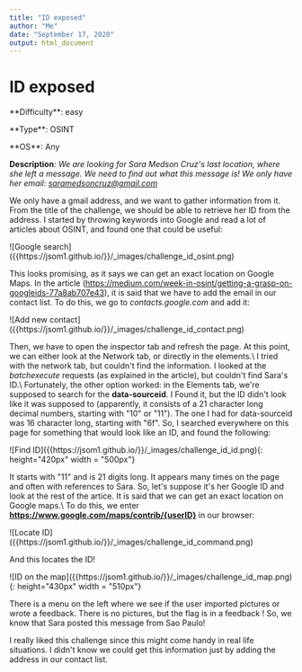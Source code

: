 ```yaml
---
title: "ID exposed"
author: "Me"
date: "September 17, 2020"
output: html_document
---
```


# ID exposed

 <div id="boxinfo">
 <div id="textbox">
 <p class="alignleft">**Difficulty**: easy </p>
 <p class="aligncenter">**Type**: OSINT</p>
 <p class="alignright">**OS**: Any</p>
 </div>
 <div style="clear: both;"></div>
 </div> 

**Description**: *We are looking for Sara Medson Cruz's last location, where she left a message. We need to find out what this message is! We only have her email: saramedsoncruz@gmail.com*

We only have a gmail address, and we want to gather information from it. From the title of the challenge, we should be able to retrieve her ID from the address. I started by throwing keywords into Google and read a lot of articles about OSINT, and found one that could be useful:

<div class="img_container">
![Google search]({{https://jsom1.github.io/}}/_images/challenge_id_osint.png)
</div>

This looks promising, as it says we can get an exact location on Google Maps. In the article (<https://medium.com/week-in-osint/getting-a-grasp-on-googleids-77a8ab707e43>), it is said that we have to add the email in our contact list. To do this, we go to *contacts.google.com* and add it:

<div class="img_container">
![Add new contact]({{https://jsom1.github.io/}}/_images/challenge_id_contact.png)
</div>

Then, we have to open the inspector tab and refresh the page. At this point, we can either look at the Network tab, or directly in the elements.\\
I tried with the network tab, but couldn't find the information. I looked at the *batchexecute* requests (as explained in the article), but couldn't find Sara's ID.\\
Fortunately, the other option worked: in the Elements tab, we're supposed to search for the **data-sourceid**. I Found it, but the ID didn't look like it was supposed to (apparently, it consists of a 21 character long decimal numbers, starting with "10" or "11"). The one I had for data-sourceid was 16 character long, starting with "6f". So, I searched everywhere on this page for something that would look like an ID, and found the following:

<div class="img_container">
![Find ID]({{https://jsom1.github.io/}}/_images/challenge_id_id.png){: height="420px" width = "500px"}
</div>

It starts with "11" and is 21 digits long. It appears many times on the page and often with references to Sara. So, let's suppose it's her Google ID and look at the rest of the artice. It is said that we can get an exact location on Google maps.\\
To do this, we enter **https://www.google.com/maps/contrib/{userID}** in our browser:

<div class="img_container">
![Locate ID]({{https://jsom1.github.io/}}/_images/challenge_id_command.png)
</div>

And this locates the ID!

<div class="img_container">
![ID on the map]({{https://jsom1.github.io/}}/_images/challenge_id_map.png){: height="430px" width = "510px"}
</div>

There is a menu on the left where we see if the user imported pictures or wrote a feedback. There is no pictures, but the flag is in a feedback ! So, we know that Sara posted this message from Sao Paulo!

I really liked this challenge since this might come handy in real life situations. I didn't know we could get this information just by adding the address in our contact list.


